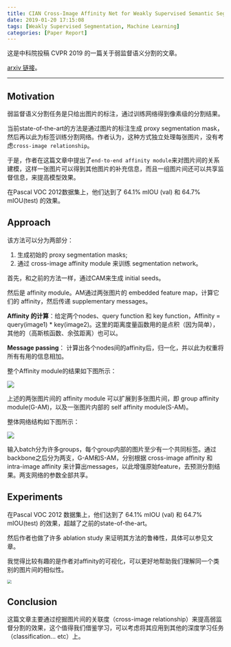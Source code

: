 ```yaml
---
title: CIAN Cross-Image Affinity Net for Weakly Supervised Semantic Segmentation 论文解读
date: 2019-01-20 17:15:08
tags: [Weakly Supervised Segmentation, Machine Learning]
categories: [Paper Report]
---
```


这是中科院投稿 CVPR 2019 的一篇关于弱监督语义分割的文章。

[arxiv 链接](https://arxiv.org/abs/1811.10842)。

<!-- more -->

-----

## Motivation

弱监督语义分割任务是只给出图片的标注，通过训练网络得到像素级的分割结果。

当前state-of-the-art的方法是通过图片的标注生成 proxy segmentation mask，然后再以此为标签训练分割网络。作者认为，这种方式独立处理每张图片，没有考虑`cross-image relationship`。

于是，作者在这篇文章中提出了`end-to-end affinity module`来对图片间的关系建模，这样一张图片可以得到其他图片的补充信息，而且一组图片间还可以共享监督信息，来提高模型效果。

在Pascal VOC 2012数据集上，他们达到了 64.1% mIOU (val) 和 64.7% mIOU(test) 的效果。



##  Approach

该方法可以分为两部分：

1. 生成初始的 proxy segmentation masks;
2. 通过 cross-image affinity module 来训练 segmentation network。



首先，和之前的方法一样，通过CAM来生成 initial seeds。

然后是 affinity module。AM通过两张图片的 embedded feature map，计算它们的 affinity，然后传递 supplementary messages。

**Affinity 的计算**：给定两个nodes、query function 和 key function，Affinity = query(image1) * key(image2)。这里的距离度量函数用的是点积（因为简单），其他的（高斯核函数、余弦距离）也可以。

 **Message passing**： 计算出各个nodes间的affinity后，归一化，并以此为权重将所有有用的信息相加。

整个Affinity module的结果如下图所示：

<img src="image1.png" style="zoom:100%" />



上述的两张图片间的 affinity module 可以扩展到多张图片间，即 group affinity module(G-AM)，以及一张图片内部的 self affinity module(S-AM)。



整体网络结构如下图所示：

<img src="image2.png" style="zoom:100%" />

输入batch分为许多groups，每个group内部的图片至少有一个共同标签。通过backbone之后分为两支，G-AM和S-AM，分别根据 cross-image affinity 和 intra-image affinity 来计算出messages，以此增强原始feature，去预测分割结果。两支网络的参数全部共享。



## Experiments

在Pascal VOC 2012 数据集上，他们达到了 64.1% mIOU (val) 和 64.7% mIOU(test) 的效果，超越了之前的state-of-the-art。

然后作者也做了许多 ablation study 来证明其方法的鲁棒性，具体可以参见文章。

我觉得比较有趣的是作者对affinity的可视化，可以更好地帮助我们理解同一个类别的图片间的相似性。

<img src="image3.png" style="zoom:60%" />



## Conclusion

这篇文章主要通过挖掘图片间的关联度（cross-image relationship）来提高弱监督分割的效果，这个值得我们借鉴学习，可以考虑将其应用到其他的深度学习任务（classification... etc）上。